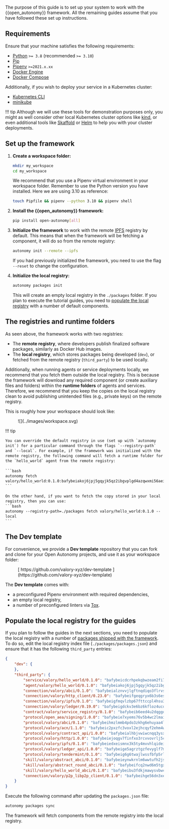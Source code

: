 The purpose of this guide is to set up your system to work with the {{open_autonomy}} framework. All the remaining guides assume that you have followed these set up instructions.

## Requirements

Ensure that your machine satisfies the following requirements:

- [Python](https://www.python.org/) `>= 3.8` (recommended `>= 3.10`)
- [Pip](https://pip.pypa.io/en/stable/installation/)
- [Pipenv](https://pipenv.pypa.io/en/latest/installation.html) `>=2021.x.xx`
- [Docker Engine](https://docs.docker.com/engine/install/)
- [Docker Compose](https://docs.docker.com/compose/install/)

Additionally, if you wish to deploy your service in a Kubernetes cluster:

- [Kubernetes CLI](https://kubernetes.io/docs/tasks/tools/)
- [minikube](https://minikube.sigs.k8s.io/docs/)

!!! tip
	Although we will use these tools for demonstration purposes only, you might as well consider other local Kubernetes cluster options like [kind](https://kind.sigs.k8s.io/docs/user/quick-start/), or even additional tools like [Skaffold](https://skaffold.dev/) or [Helm](https://helm.sh/) to help you with your cluster deployments.

## Set up the framework

1. **Create a workspace folder:**

    ```bash
    mkdir my_workspace
    cd my_workspace
    ```

    We recommend that you use a Pipenv virtual environment in your workspace folder. Remember to use the Python version you have installed. Here we are using 3.10 as reference:

    ```bash
    touch Pipfile && pipenv --python 3.10 && pipenv shell
    ```

2. **Install the {{open_autonomy}} framework:**

    ```bash
    pip install open-autonomy[all]
    ```

3. **Initialize the framework** to work with the remote [IPFS](https://ipfs.io) registry by default. This means that when the framework will be fetching a component, it will do so from the remote registry:

    ```bash
    autonomy init --remote --ipfs
    ```

    If you had previously initialized the framework, you need to use the flag `--reset` to change the configuration.

4. **Initialize the local registry:**

    ```bash
    autonomy packages init
    ```

    This will create an empty local registry in the `./packages` folder. If you plan to execute the tutorial guides, you need to [populate the local registry](#populate-the-local-registry-for-the-guides) with a number of default components.

## The registries and runtime folders

As seen above, the framework works with two registries:

* The **remote registry**, where developers publish finalized software packages, similarly as Docker Hub images.
* The **local registry**, which stores packages being developed (`dev`), or fetched from the remote registry (`third_party`) to be used locally.

Additionally, when running agents or service deployments locally, we recommend that you fetch them outside the local registry. This is because the framework will download any required component (or create auxiliary files and folders) within the **runtime folders** of agents and services. Therefore, we recommend that you keep the copies on the local registry clean to avoid publishing unintended files (e.g., private keys) on the remote registry.

This is roughly how your workspace should look like:

<figure markdown>
![](../images/workspace.svg)
</figure>

!!! tip

    You can override the default registry in use (set up with `autonomy init`) for a particular command through the flags `--registry-path` and `--local`. For example, if the framework was initialized with the remote registry, the following command will fetch a runtime folder for the `hello_world` agent from the remote registry:

    ```bash
    autonomy fetch valory/hello_world:0.1.0:bafybeiakoj6jpj5gqyjk5qz2ibgvplgd4azqwxmi56aei7xpu5z47np3e4
    ```

    On the other hand, if you want to fetch the copy stored in your local registry, then you can use:
    ```bash
    autonomy --registry-path=./packages fetch valory/hello_world:0.1.0 --local
    ```

## The Dev template

For convenience, we provide a **Dev template** repository that you can fork and clone for your Open Autonomy projects, and use it as your workspace folder:

<figure markdown>
[ https://github.com/valory-xyz/dev-template ](https://github.com/valory-xyz/dev-template)
</figure>

The **Dev template** comes with:

* a preconfigured Pipenv environment with required dependencies,
* an empty local registry,
* a number of preconfigured linters via [Tox](https://tox.wiki/en/latest/).

## Populate the local registry for the guides

If you plan to follow the guides in the next sections, you need to populate the local registry with a number of [packages shipped with the framework](../package_list.md). To do so, edit the local registry index file (`./packages/packages.json`) and ensure that it has the following `third_party` entries:

```json
{
    "dev": {
    },
    "third_party": {
        "service/valory/hello_world/0.1.0": "bafybeicdcrhpekqbwzeam2fi7npnl6qfwejgo73ftwoy4tofwbrsl5ene4",
        "agent/valory/hello_world/0.1.0": "bafybeiakoj6jpj5gqyjk5qz2ibgvplgd4azqwxmi56aei7xpu5z47np3e4",
        "connection/valory/abci/0.1.0": "bafybeialznvvjlgftnqdiqo3flrvsdvz2r7ad4rryhkjdbleydsel2ipoi",
        "connection/valory/http_client/0.23.0": "bafybeifgeqgryx6b3s6eseyzyezygmeitcpt3tkor2eiycozoi6clgdrny",
        "connection/valory/ipfs/0.1.0": "bafybeigfmqvlzbp67fttccpl4hsu3zaztbxv6vd7ikzra2hfppfkalgpji",
        "connection/valory/ledger/0.19.0": "bafybeigdckv3e6bz6kfloz4ucqrsufft6k4jp6bwkbbcvh4fxvgbmzq3dm",
        "contract/valory/service_registry/0.1.0": "bafybeib6eed4u2dqggq7jpnb4lury6ylqzdxp6oxxvgrouhcvtmwsbsjbq",
        "protocol/open_aea/signing/1.0.0": "bafybeie7xyems76v5b4wc2lmaidcujizpxfzjnnwdeokmhje53g7ym25ii",
        "protocol/valory/abci/0.1.0": "bafybeihmzlmmb4pdo3zkhg6ehuyaa4lhw7bfpclln2o2z7v3o6fcep26iu",
        "protocol/valory/acn/1.1.0": "bafybeic2pxzfc3voxl2ejhcqyf2ehm4wm5gxvgx7bliloiqi2uppmq6weu",
        "protocol/valory/contract_api/1.0.0": "bafybeialhbjvwiwcnqq3ysxcyemobcbie7xza66gaofcvla5njezkvhcka",
        "protocol/valory/http/1.0.0": "bafybeiejoqgv7finfxo3rcvvovrlj5ccrbgxodjq43uo26ylpowsa3llfe",
        "protocol/valory/ipfs/0.1.0": "bafybeiedxeismnx3k5ty4mvvhlqideixlhqmi5mtcki4lxqfa7uqh7p33u",
        "protocol/valory/ledger_api/1.0.0": "bafybeige5agrztgzfevyglf7mb4o7pzfttmq4f6zi765y4g2zvftbyowru",
        "protocol/valory/tendermint/0.1.0": "bafybeig6g6twajlwssfbfp5rlnu5mwzuu5kgak5cs4fich7rlkx6whesnu",
        "skill/valory/abstract_abci/0.1.0": "bafybeieynwkrnlm6wwtufh2jsgnlprjbpmte7now5rk7fbgd5mh5yumhry",
        "skill/valory/abstract_round_abci/0.1.0": "bafybeifcq2nwd6m5tgxooe7436bc6lwo73xcreedmhcwauzhp5jic6jeq4",
        "skill/valory/hello_world_abci/0.1.0": "bafybeibu3fdkjmawysvbwcn77pzpfw2d4the4ok7jod3jmdiqn4rzms37e",
        "connection/valory/p2p_libp2p_client/0.1.0": "bafybeihge56dn3xep2dzomu7rtvbgo4uc2qqh7ljl3fubqdi2lq44gs5lq"
    }
}
```

Execute the following command after updating the `packages.json` file:

```bash
autonomy packages sync
```

The framework will fetch components from the remote registry into the local registry.
